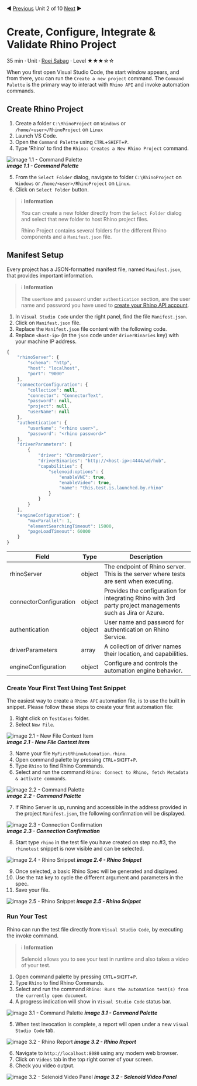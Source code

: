 :arrow_backward: [Previous](./01.SetupOpenProjectApplication.md) Unit 2 of 10 [Next]() :arrow_forward:

# Create, Configure, Integrate & Validate Rhino Project
35 min · Unit · [Roei Sabag](https://www.linkedin.com/in/roei-sabag-247aa18/) · Level ★★★☆☆

When you first open Visual Studio Code, the start window appears, and from there, you can run the `Create a new project` command. The `Command Palette` is the primary way to interact with `Rhino API` and invoke automation commands.

## Create Rhino Project
1. Create a folder `C:\RhinoProject` on `Windows` or `/home/<user>/RhinoProject` on `Linux`
2. Launch VS Code.
3. Open the `Command Palette` using `CTRL`+`SHIFT`+`P`.
4. Type 'Rhino' to find the `Rhino: Creates a New Rhino Project` command.
  
![image 1.1 - Command Palette](./Images/m01u02_1.png)  
_**image 1.1 - Command Palette**_  

5. From the `Select Folder` dialog, navigate to folder `C:\RhinoProject` on `Windows` or `/home/<user>/RhinoProject` on `Linux`.
6. Click on `Select Folder` button.  

> :information_source: **Information**
>  
> You can create a new folder directly from the `Select Folder` dialog and select that new folder to host Rhino project files.
>
> Rhino Project contains several folders for the different Rhino components and a `Manifest.json` file.

## Manifest Setup
Every project has a JSON-formatted manifest file, named `Manifest.json`, that provides important information.  

> :information_source: **Information**
> 
> The `userName` and `password` under `authentication` section, are the user name and password you have used to [create your Rhino API account](../Walkthrough.CreateRhinoAccount.md).

1. In `Visual Studio Code` under the right panel, find the file `Manifest.json`.
2. Click on `Manifest.json` file.
3. Replace the `Manifest.json` file content with the following code.
4. Replace `<host-ip>` (in the `json` code under `driverBinaries` key) with your machine IP address.  

```js
{
    "rhinoServer": {
        "schema": "http",
        "host": "localhost",
        "port": "9000"
    },
    "connectorConfiguration": {
        "collection": null,
        "connector": "ConnectorText",
        "password": null,
        "project": null,
        "userName": null
    },
    "authentication": {
        "userName": "<rhino user>",
        "password": "<rhino password>"
    },
    "driverParameters": [
        {
            "driver": "ChromeDriver",
            "driverBinaries": "http://<host-ip>:4444/wd/hub",
            "capabilities": {
                "selenoid:options": {
                    "enableVNC": true,
                    "enableVideo": true,
                    "name": "this.test.is.launched.by.rhino"
                }
            }
        }
    ],
	"engineConfiguration": {
		"maxParallel": 1,
        "elementSearchingTimeout": 15000,
        "pageLoadTimeout": 60000
	}
}
```

|Field                 |Type  |Description                                                                                               |
|----------------------|------|----------------------------------------------------------------------------------------------------------|
|rhinoServer           |object|The endpoint of Rhino server. This is the server where tests are sent when executing.                     |
|connectorConfiguration|object|Provides the configuration for integrating Rhino with 3rd party project managements such as Jira or Azure.|
|authentication        |object|User name and password for authentication on Rhino Service.                                               |
|driverParameters      |array |A collection of driver names their location, and capabilities.                                            |
|engineConfiguration   |object|Configure and controls the automation engine behavior.                                                    |

### Create Your First Test Using Test Snippet
The easiest way to create a `Rhino API` automation file, is to use the built in snippet. Please follow these steps to create your first automation file:  

1. Right click on `TestCases` folder.
2. Select `New File`.  

![image 2.1 - New File Context Item](./Images/m01u02_2.png)  
_**image 2.1 - New File Context Item**_  

3. Name your file `MyFirstRhinoAutomation.rhino`.  
4. Open command palette by pressing `CTRL`+`SHIFT`+`P`.
5. Type `Rhino` to find Rhino Commands.
6. Select and run the command `Rhino: Connect to Rhino, fetch Metadata & activate commands`.  

![image 2.2 - Command Palette](./Images/m01u02_3.png)  
_**image 2.2 - Command Palette**_  

7. If Rhino Server is up, running and accessible in the address provided in the project `Manifest.json`, the following confirmation will be displayed.  

![image 2.3 - Connection Confirmation](./Images/m01u02_4.png)  
_**image 2.3 - Connection Confirmation**_   

8. Start type `rhino` in the test file you have created on step no.#3, the `rhinotest` snippet is now visible and can be selected.  

![image 2.4 - Rhino Snippet](./Images/m01u02_5.png)
_**image 2.4 - Rhino Snippet**_ 

9. Once selected, a basic Rhino Spec will be generated and displayed.
10. Use the `TAB` key to cycle the different argument and parameters in the spec.
11. Save your file.  

![image 2.5 - Rhino Snippet](./Images/m01u02_6.png)
_**image 2.5 - Rhino Snippet**_  

### Run Your Test
Rhino can run the test file directly from `Visual Studio Code`, by executing the invoke command.  

> :information_source: **Information**
> 
> Selenoid allows you to see your test in runtime and also takes a video of your test.

1. Open command palette by pressing `CRTL`+`SHIFT`+`P`.
2. Type `Rhino` to find Rhino Commands.
3. Select and run the command `Rhino: Runs the automation test(s) from the currently open document`.
4. A progress indication will show in `Visual Studio Code` status bar.  

![image 3.1 - Command Palette](./Images/m01u02_7.png)
_**image 3.1 - Command Palette**_  

5. When test invocation is complete, a report will open under a new `Visual Studio Code` tab. 

![image 3.2 - Rhino Report](./Images/m01u02_8.png)
_**image 3.2 - Rhino Report**_  

6. Navigate to `http://localhost:8080` using any modern web browser.
7. Click on `Videos` tab in the top right corner of your screen.
8. Check you video output.  

![image 3.2 - Selenoid Video Panel](./Images/m01u02_9.png)
_**image 3.2 - Selenoid Video Panel**_
